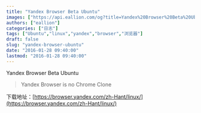```yaml
---
title: "Yandex Browser Beta Ubuntu"
images: ["https://api.eallion.com/og?title=Yandex%20Browser%20Beta%20Ubuntu"]
authors: ["eallion"]
categories: ["日志"]
tags: ["Ubuntu","linux","yandex","browser","浏览器"]
draft: false
slug: "yandex-browser-ubuntu"
date: "2016-01-28 09:40:00"
lastmod: "2016-01-28 09:40:00"
---
```


Yandex Browser Beta Ubuntu

> Yandex Browser is no Chrome Clone

下载地址：[https://browser.yandex.com/zh-Hant/linux/](https://browser.yandex.com/zh-Hant/linux/)
